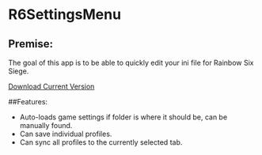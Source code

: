 # R6SettingsMenu
## Premise:
The goal of this app is to be able to quickly edit your ini file for Rainbow Six Siege.

[Download Current Version](https://github.com/bzerk122/R6SettingsMenu/releases/tag/0.2)

##Features:
- Auto-loads game settings if folder is where it should be, can be manually found.
- Can save individual profiles.
- Can sync all profiles to the currently selected tab.
